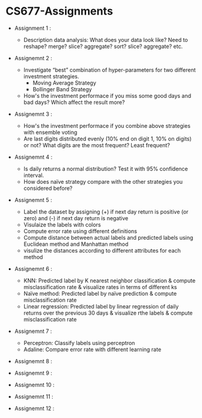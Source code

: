 # CS677-Assignments
- Assignment 1 : 
    * Description data analysis: What does your data look like? Need to reshape? merge? slice? aggregate?  sort? slice? aggregate? etc.  <br />
      
- Assignemnt 2 : 
    * Investigate “best” combination of hyper-parameters for two different investment strategies.<br /> 
        * Moving Average Strategy 
        * Bollinger Band Strategy 
    * How's the investment performace if you miss some good days and bad days? Which affect the result more? <br />
- Assignemnt 3 : 
    * How's the investment performace if you combine above strategies with ensemble voting <br />
    * Are last digits distributed evenly (10% end on digit 1, 10% on digits) or not? What digits are the most frequent? Least       frequent? <br />
- Assignemnt 4 : 
    * Is daily returns a normal distribution? Test it with 95% confidence interval.<br />
    * How does naïve strategy compare with the other strategies you considered before? <br />
- Assignemnt 5 : 
    * Label the dataset by assigning (+) if next day return is positive (or zero) and (-) if next day return is negative <br/>
    * Visulaize the labels with colors <br />
    * Compute error rate using different definitions <br />
    * Compute distance between actual labels and predicted labels using Euclidean method and Manhattan method <br />
    * visulize the distances according to different attributes for each method <br />

- Assignemnt 6 : 
    * KNN: Predicted label by K nearest neighbor classification & compute misclassification rate & visualize rates in terms of         different ks <br />
    * Naïve method: Predicted label by naïve prediction & compute misclassification rate <br />
    * Linear regression: Predicted label by linear regression of daily returns over the previous 30 days & visualize rthe           labels & compute misclassification rate  <br />
- Assignemnt 7 : 
    * Perceptron: Classify labels using perceptron <br />
    * Adaline: Compare error rate with different learning rate <br />
- Assignemnt 8 : <br />
- Assignemnt 9 : <br />
- Assignemnt 10 : <br />
- Assignemnt 11 : <br />
- Assignemnt 12 : <br />
